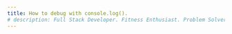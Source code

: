 ```yaml
---
title: How to debug with console.log().
# description: Full Stack Developer. Fitness Enthusiast. Problem Solver.
---
```

